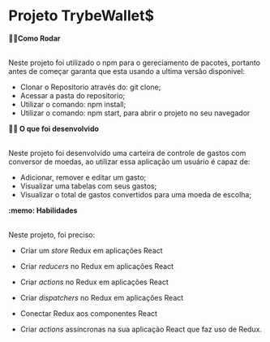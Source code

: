 # Projeto TrybeWallet$

   <summary><strong>👨‍💻Como Rodar</strong></summary><br />

  Neste projeto foi utilizado o npm para o gereciamento de pacotes, portanto antes de começar garanta que esta usando a ultima versão disponivel:

  - Clonar o Repositorio através do: git clone;
  - Acessar a pasta do repositorio;
  - Utilizar o comando: npm install;
  - Utilizar o comando: npm start, para abrir o projeto no seu navegador

  <summary><strong>👨‍💻 O que foi desenvolvido</strong></summary><br />

  Neste projeto foi desenvolvido uma carteira de controle de gastos com conversor de moedas, ao utilizar essa aplicação um usuário é capaz de:

  - Adicionar, remover e editar um gasto;
  - Visualizar uma tabelas com seus gastos;
  - Visualizar o total de gastos convertidos para uma moeda de escolha;


  <summary><strong>:memo: Habilidades</strong></summary><br />

Neste projeto, foi preciso:

- Criar um _store_ Redux em aplicações React

- Criar _reducers_ no Redux em aplicações React

- Criar _actions_ no Redux em aplicações React

- Criar _dispatchers_ no Redux em aplicações React

- Conectar Redux aos componentes React

- Criar _actions_ assíncronas na sua aplicação React que faz uso de Redux.


<!-- Olá, Tryber!

Esse é apenas um arquivo inicial para o README do seu projeto.

É essencial que você preencha esse documento por conta própria, ok?

Não deixe de usar nossas dicas de escrita de README de projetos, e deixe sua criatividade brilhar!

⚠️ IMPORTANTE: você precisa deixar nítido:
- quais arquivos/pastas foram desenvolvidos por você; 
- quais arquivos/pastas foram desenvolvidos por outra pessoa estudante;
- quais arquivos/pastas foram desenvolvidos pela Trybe.

-->
